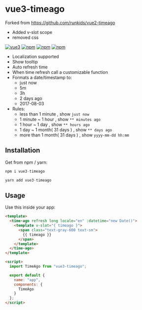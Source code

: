 # vue3-timeago

Forked from https://github.com/runkids/vue2-timeago

- Added v-slot scope
- removed css

[![vue3](https://img.shields.io/badge/vue-3.x-brightgreen.svg)](https://vuejs.org/) [![npm](https://img.shields.io/npm/v/vue3-timeago.svg)](https://www.npmjs.com/package/vue3-timeago) [![npm](https://img.shields.io/npm/dt/vue3-timeago.svg)](https://www.npmjs.com/package/vue3-timeago) [![npm](https://img.shields.io/npm/l/vue3-timeago.svg)](https://github.com/runkids/vue3-timeago/blob/master/LICENSE)

- Localization supported
- Show tooltip
- Auto refresh time
- When time refresh call a customizable function
- Formats a date/timestamp to:
  - just now
  - 5m
  - 3h
  - 2 days ago
  - 2017-08-03
- Rules:
  - less than 1 minute , show `just now`
  - 1 minute ~ 1 hour , show `** minutes ago`
  - 1 hour ~ 1 day , show `** hours ago`
  - 1 day ~ 1 month( 31 days ) , show `** days ago`
  - more than 1 month( 31 days ) , show `yyyy-mm-dd hh:mm`

## Installation

Get from npm / yarn:

```js
npm i vue3-timeago
```

```js
yarn add vue3-timeago
```

## Usage

Use this inside your app:

```html
<template>
  <time-ago refresh long locale="en" :datetime="new Date()">
    <template v-slot="{ timeago }">
      <span class="text-gray-600 text-sm">
        {{ timeago }}
      </span>
    </template>
  </time-ago>
</template>

<script>
  import TimeAgo from "vue3-timeago";

  export default {
    name: "app",
    components: {
      TimeAgo
    }
  };
</script>
```
